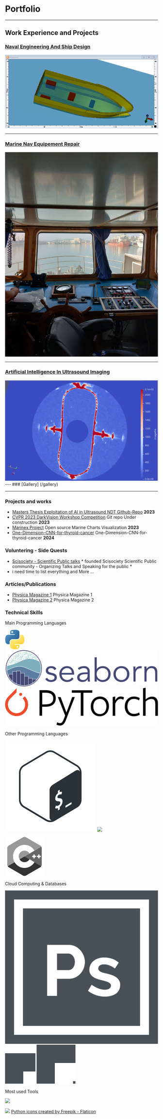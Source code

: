 # Portfolio 

---

## Work Experience and Projects

### [Naval Engineering And Ship Design](/page_2)
<img src="images/naval/model.png?raw=true"/>

---
### [Marine Nav Equipement Repair](/page_1)
<img src="images/Marine/1.jpg?raw=true"/>

---
### [Artificial Intelligence In Ultrasound Imaging ](/page_3)
<img src="images/AI/1.jpg?raw=true"/>
---
### [Gallery] (/gallery)


---

### Projects and works

- [Masters Thesis Exploitation of AI in Ultrasound NDT Github-Repo](https://github.com/sahlidjouad/Masters-NDT-AI/) **2023**    
- [CVPR 2023 DarkVision Workshop Competition](https://www.cvpr2023-dl-ultrasound.com/) Git repo Under construction **2023**
- [Marinex Project](https://github.com/sahlidjouad/Marinex) Open source Marine Charts Visualization **2023**
- [One-Dimension-CNN-for-thyroid-cancer](https://github.com/sahlidjouad/One-Dimension-CNN-for-thyroid-cancer) One-Dimension-CNN-for-thyroid-cancer **2024**


### Voluntering - Side Quests
- [Scisociety - Scientific Public talks](https://www.instagram.com/scisociety/) * founded Scisociety Scientific Public community - Organizing Talks and Speaking for the public *
- i need time to list everything and More ...

### Articles/Publications

 - [Physica Magazine 1](https://www.calameo.com/read/0051282113d00f28ad4d2) Physica Magazine 1
 - [Physica Magazine 2](https://www.calameo.com/read/005128211073ff1b10349) Physica Magazine 2

### Technical Skills

Main Programming Languages

![](/images/logos/python.png)
![](/images/logos/seaborn.svg)
![](/images/logos/pytorch.svg)

Other Programming Languages

![](/images/logos/bash-greyscale.svg) ![](/images/logos/ruby-greyscale.svg)

![](/images/logos/cpp-greyscale.svg)

Cloud Computing & Databases

![](/images/logos/photoshop.svg) ![](/images/logos/premier.svg) ![](/images/logos/audition.svg)

Most used Tools

![](/images/logos/jetbrains-greyscale.svg)

![](/images/logos/notion-grey.svg)
<a href="https://www.flaticon.com/free-icons/python" title="python icons">Python icons created by Freepik - Flaticon</a>